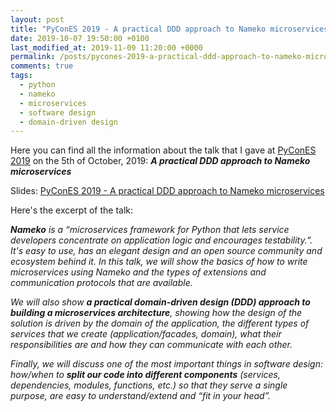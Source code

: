 ```yaml
---
layout: post
title: "PyConES 2019 - A practical DDD approach to Nameko microservices"
date: 2019-10-07 19:50:00 +0100
last_modified_at: 2019-11-09 11:20:00 +0000
permalink: /posts/pycones-2019-a-practical-ddd-approach-to-nameko-microservices/
comments: true
tags:
  - python
  - nameko
  - microservices
  - software design
  - domain-driven design
---
```


Here you can find all the information about the talk that I gave at [PyConES 2019](https://2019.es.pycon.org) on the 5th of October, 2019: ***A practical DDD approach to Nameko microservices***

Slides: [PyConES 2019 - A practical DDD approach to Nameko microservices](https://slides.com/juliotrigo/pycones2019-a-practical-ddd-approach-to-nameko-microservices)

<!--more-->

Here's the excerpt of the talk:

***Nameko** is a “microservices framework for Python that lets service developers concentrate on application logic and encourages testability.”. It's easy to use, has an elegant design and an open source community and ecosystem behind it. In this talk, we will show the basics of how to write microservices using Nameko and the types of extensions and communication protocols that are available.*

*We will also show **a practical domain-driven design (DDD) approach to building a microservices architecture**, showing how the design of the solution is driven by the domain of the application, the different types of services that we create (application/facades, domain), what their responsibilities are and how they can communicate with each other.*

*Finally, we will discuss one of the most important things in software design: how/when to **split our code into different components** (services, dependencies, modules, functions, etc.) so that they serve a single purpose, are easy to understand/extend and “fit in your head”.*
